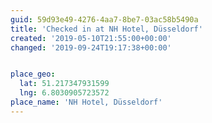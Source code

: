 ```yaml
---
guid: 59d93e49-4276-4aa7-8be7-03ac58b5490a
title: 'Checked in at NH Hotel, Düsseldorf'
created: '2019-05-10T21:55:00+00:00'
changed: '2019-09-24T19:17:38+00:00'


place_geo:
  lat: 51.217347931599
  lng: 6.8030905723572
place_name: 'NH Hotel, Düsseldorf'
---
```


